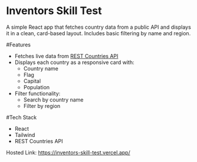 # Inventors Skill Test
A simple React app that fetches country data from a public API and displays it in a clean, card-based layout. Includes basic filtering by name and region.

#Features
- Fetches live data from [REST Countries API](https://restcountries.com/)
- Displays each country as a responsive card with:
    - Country name
    - Flag
    - Capital
    - Population
- Filter functionality:
    -  Search by country name
    - Filter by region

#Tech Stack
- React
- Tailwind
- REST Countries API

Hosted Link: https://inventors-skill-test.vercel.app/
